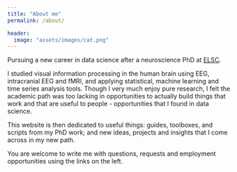 ```yaml
---
title: "About me"
permalink: /about/

header:
  image: "assets/images/cat.png"
---
```


Pursuing a new career in data science after a neuroscience PhD at [ELSC](https://elsc.huji.ac.il/).

I studied visual information processing in the human brain using EEG, intracranial EEG and fMRI, and applying statistical, machine learning and time series analysis tools. Though I very much enjoy pure research, I felt the academic path was too lacking in opportunities to actually build things that work and that are useful to people - opportunities that I found in data science.

This website is then dedicated to useful things: guides, toolboxes, and scripts from my PhD work; and new ideas, projects and insights that I come across in my new path.

You are welcome to write me with questions, requests and employment opportunities using the links on the left.

